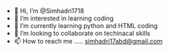 - 👋 Hi, I’m @Simhadri1718
- 👀 I’m interested in learning coding
- 🌱 I’m currently learning python and HTML coding
- 💞️ I’m looking to collaborate on techinacal skills
- 📫 How to reach me ..... simhadri17abd@gmail.com

<!---
Simhadri1718/Simhadri1718 is a ✨ special ✨ repository because its `README.md` (this file) appears on your GitHub profile.
You can click the Preview link to take a look at your changes.
--->
